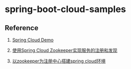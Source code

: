 spring-boot-cloud-samples
=========================

## Reference

1. [Spring Cloud Demo](https://github.com/william-tran/spring-cloud-demo)

2. [使用Spring Cloud Zookeeper实现服务的注册和发现](http://blog.csdn.net/mn960mn/article/details/51803703)

3. [以zookeeper为注册中心搭建spring cloud环境](http://www.jianshu.com/p/775c363d0fda)
